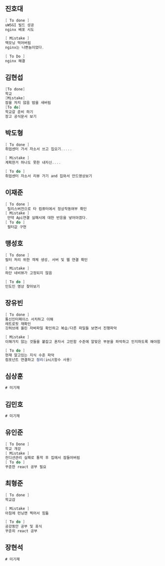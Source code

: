 ## 진호대
```cs
[ To done ]
uWSGI 빌드 성공
nginx 배포 시도

[ Mistake ]
맥모닝 먹어버림
nginx는 나쁜놈이었다.

[ To Do ]
nginx 해결
```
## 김현섭
```cs
[To done]
학교
[Mistake]
잠을 자지 않음 밤을 새버림
[To do]
학교갈 준비 하기
장고 공식문서 보기
```
## 박도형
```cs
[ To done ]
취업센터 가서 자소서 쓰고 집오기.....

[ Mistake ]
계획한거 하나도 못한 내자신....

[ To do ]
취업센터 자소서 리뷰 가기 and 집와서 안드영상보기
```
## 이재준
```cs
[ To done ]
 릴리스버전으로 타 컴퓨터에서 정상작동여부 확인
[ Mistake ]
 만약 Api연결 실패시에 대한 반응을 넣어야겠다.
[ To do ]
 필터값 구현
```
## 맹성호
```cs
[ To done ]
필터 처리 위한 객체 생성, 서버 및 웹 연결 확인

[ Mistake ]
하단 네비뷰가 고정되지 않음

[ To do ]
인도인 영상 찾아보기
```
## 장유빈
```cs
[ To done ]
통신인터페이스 서치하고 이해
레트로핏 재확인
깃허브에 올린 자바파일 확인하고 복습/다른 파일들 보면서 진행파악

[ Mistake ]
이해가지 않는 것들을 붙잡고 혼자서 고민함 수준에 알맞은 부분을 파악하고 인지하도록 해야함

[ To do ] 
현재 알고있는 지식 수준 파악
컴포넌트 연결하고 정리(init함수 사용)
```
## 심상훈
```cs
# 미기재
```
## 김민호
```cs
# 미기재
```
## 유인준
```cs
[ To Done ]
학교 개강
[ Mistake ]
컨디션관리 실패로 통학 후 집에서 잠들어버림
[ To do ]
꾸준한 react 공부 필요
```
## 최형준
```cs
[ To done ]
학교감

[ Mistake ]
아침에 런닝맨 찍어서 힘듦

[ To do ]
공강동안 공부 및 휴식
꾸준히 react 공부
```
## 장현석
```cs
# 미기재
```